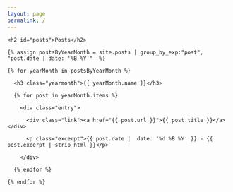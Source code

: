 ```yaml
---
layout: page
permalink: /
---
```


<div id="archive">

  <div class="archive-posts">

    <h2 id="posts">Posts</h2>

    {% assign postsByYearMonth = site.posts | group_by_exp:"post", "post.date | date: '%B %Y'"  %}

    {% for yearMonth in postsByYearMonth %}

      <h3 class="yearmonth">{{ yearMonth.name }}</h3>

      {% for post in yearMonth.items %}

        <div class="entry">

          <div class="link"><a href="{{ post.url }}">{{ post.title }}</a></div>

          <p class="excerpt">{{ post.date |  date: '%d %B %Y' }} - {{ post.excerpt | strip_html }}</p>

        </div>

      {% endfor %}

    {% endfor %}
  </div>

</div><!--end of #archives-->
